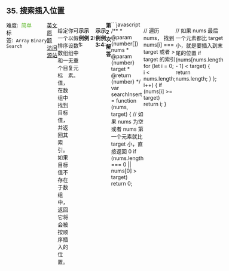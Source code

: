 <div style="font-size: 20px; margin-bottom: 15px; font-weight: bold;">35. 搜索插入位置</div>
<div style="display: flex; font-size: 14px; justify-content: space-between;"><div><span style="margin-right: 30px;">难度:&nbsp;&nbsp;<label style="color: rgb(90, 183, 38);">简单</label></span><span style="margin-right: 30px;">标签:&nbsp;&nbsp;<code>Array</code>&nbsp;<code>Binary Search</code></span></div><div><span style="margin-right: 15px;"><a href="https://leetcode.com/problems/search-insert-position/">英文原题</a></span><span><a href="https://leetcode-cn.com/problems/search-insert-position/">访问源站</a></span></div>
<hr style="height: 1px; margin: 1em 0px;" />
<p>给定一个排序数组和一个目标值，在数组中找到目标值，并返回其索引。如果目标值不存在于数组中，返回它将会被按顺序插入的位置。</p>

<p>你可以假设数组中无重复元素。</p>

<p><strong>示例 1:</strong></p>

<pre><strong>输入:</strong> [1,3,5,6], 5
<strong>输出:</strong> 2
</pre>

<p><strong>示例&nbsp;2:</strong></p>

<pre><strong>输入:</strong> [1,3,5,6], 2
<strong>输出:</strong> 1
</pre>

<p><strong>示例 3:</strong></p>

<pre><strong>输入:</strong> [1,3,5,6], 7
<strong>输出:</strong> 4
</pre>

<p><strong>示例 4:</strong></p>

<pre><strong>输入:</strong> [1,3,5,6], 0
<strong>输出:</strong> 0
</pre>

<hr style="height: 1px; margin: 1em 0px;" />
<strong>第2次解答</strong>
```javascript
/**
 * @param {number[]} nums
 * @param {number} target
 * @return {number}
 */
var searchInsert = function (nums, target) {
  // 如果 nums 为空或者 nums 第一个元素就比 target 小，直接返回 0
  if (nums.length === 0 || nums[0] > target) return 0;

  // 遍历 nums， 找到 nums[i] === target 或者 > target 的索引
  for (let i = 0; i < nums.length; i++) {
    if (nums[i] >= target) return i;
  }

  // 如果 nums 最后一个元素都比 target 小，就是要插入到末尾的位置
  if (nums[nums.length - 1] < target) {
    return nums.length;
  }
};
```
<hr style="height: 1px; margin: 1em 0px;" />
<strong>第1次解答</strong>
```javascript
/**
 * @param {number[]} nums
 * @param {number} target
 * @return {number}
 */
// var searchInsert = function (nums, target) {
//   for (let i = 0; i < nums.length; i++) {
//     if (nums[i] >= target) {
//       return i;
//     }
//   }
//   return nums.length;
// };

/**
 * @param {number[]} nums
 * @param {number} target
 * @return {number}
 * @description 标准的二分查找法，需要记忆
 */
var searchInsert = function (nums, target) {
  let low = 0;
  let max = nums.length - 1;
  while (low <= max) {
    // parseInt 用来防止出现小数
    let mid = low + parseInt((max - low) / 2);
    if (nums[mid] === target) return mid;
    if (nums[mid] > target) max = mid - 1;
    if (nums[mid] < target) low = mid + 1;
  }

  return low;
};
```